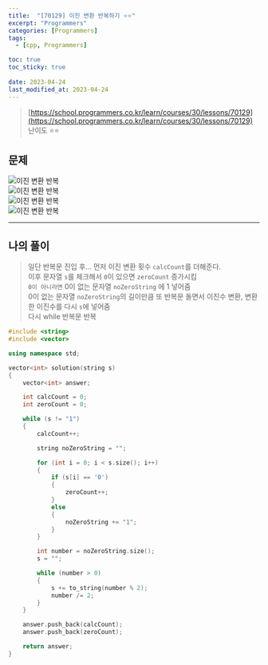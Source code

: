 ```yaml
---
title:  "[70129] 이진 변환 반복하기 ⭐⭐"
excerpt: "Programmers"
categories: [Programmers]
tags:
  - [cpp, Programmers]

toc: true
toc_sticky: true
 
date: 2023-04-24
last_modified_at: 2023-04-24
---
```


> [https://school.programmers.co.kr/learn/courses/30/lessons/70129](https://school.programmers.co.kr/learn/courses/30/lessons/70129)  
> 난이도 ⭐⭐

## 문제
![이진 변환 반복](https://github.com/eggmong/eggmongImages/raw/main/Programmers/70129_1.png)  
![이진 변환 반복](https://github.com/eggmong/eggmongImages/raw/main/Programmers/70129_2.png)  
![이진 변환 반복](https://github.com/eggmong/eggmongImages/raw/main/Programmers/70129_3.png)  
![이진 변환 반복](https://github.com/eggmong/eggmongImages/raw/main/Programmers/70129_4.png)  

***

## 나의 풀이

> 일단 반복문 진입 후... 먼저 이진 변환 횟수 `calcCount`를 더해준다.  
> 이후 문자열 `s`를 체크해서 `0`이 있으면 `zeroCount` 증가시킴  
> `0이 아니라면` 0이 없는 문자열 `noZeroString` 에 1 넣어줌  
> 0이 없는 문자열 `noZeroString`의 길이만큼 또 반복문 돌면서 이진수 변환, 변환한 이진수를 다시 `s`에 넣어줌  
> 다시 while 반복문 반복  

```cpp
#include <string>
#include <vector>

using namespace std;

vector<int> solution(string s)
{
    vector<int> answer;

    int calcCount = 0;
    int zeroCount = 0;

    while (s != "1")
    {
        calcCount++;

        string noZeroString = "";

        for (int i = 0; i < s.size(); i++)
        {
            if (s[i] == '0')
            {
                zeroCount++;
            }
            else
            {
                noZeroString += "1";
            }
        }

        int number = noZeroString.size();
        s = "";

        while (number > 0)
        {
            s += to_string(number % 2);
            number /= 2;
        }
    }

    answer.push_back(calcCount);
    answer.push_back(zeroCount);

    return answer;
}
```
